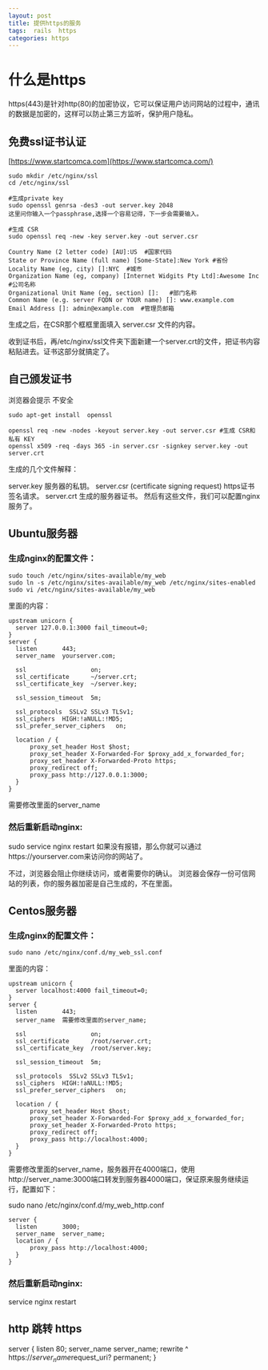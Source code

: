```yaml
---
layout: post
title: 提供https的服务
tags:  rails  https
categories: https
---
```


# 什么是https
https(443)是针对http(80)的加密协议，它可以保证用户访问网站的过程中，通讯的数据是加密的，这样可以防止第三方监听，保护用户隐私。

##  免费ssl证书认证
[https://www.startcomca.com](https://www.startcomca.com/)

```
sudo mkdir /etc/nginx/ssl
cd /etc/nginx/ssl

#生成private key
sudo openssl genrsa -des3 -out server.key 2048
这里问你输入一个passphrase,选择一个容易记得，下一步会需要输入。

#生成 CSR
sudo openssl req -new -key server.key -out server.csr

Country Name (2 letter code) [AU]:US  #国家代码
State or Province Name (full name) [Some-State]:New York #省份
Locality Name (eg, city) []:NYC  #城市
Organization Name (eg, company) [Internet Widgits Pty Ltd]:Awesome Inc #公司名称
Organizational Unit Name (eg, section) []:   #部门名称
Common Name (e.g. server FQDN or YOUR name) []: www.example.com                  
Email Address []: admin@example.com  #管理员邮箱
```
生成之后，在CSR那个框框里面填入 server.csr 文件的内容。

收到证书后，再/etc/nginx/ssl文件夹下面新建一个server.crt的文件，把证书内容粘贴进去。证书这部分就搞定了。

## 自己颁发证书
浏览器会提示 不安全

```
sudo apt-get install  openssl

openssl req -new -nodes -keyout server.key -out server.csr #生成 CSR和私有 KEY
openssl x509 -req -days 365 -in server.csr -signkey server.key -out server.crt

```
生成的几个文件解释：

server.key 服务器的私钥。
server.csr (certificate signing request) https证书签名请求。
server.crt 生成的服务器证书。
然后有这些文件，我们可以配置nginx服务了。


## Ubuntu服务器 

### 生成nginx的配置文件：

```
sudo touch /etc/nginx/sites-available/my_web
sudo ln -s /etc/nginx/sites-available/my_web /etc/nginx/sites-enabled
sudo vi /etc/nginx/sites-available/my_web

```
里面的内容：

```
upstream unicorn {
  server 127.0.0.1:3000 fail_timeout=0;
}
server {
  listen       443;
  server_name  yourserver.com;

  ssl                  on;
  ssl_certificate      ~/server.crt;
  ssl_certificate_key  ~/server.key;

  ssl_session_timeout  5m;

  ssl_protocols  SSLv2 SSLv3 TLSv1;
  ssl_ciphers  HIGH:!aNULL:!MD5;
  ssl_prefer_server_ciphers   on;

  location / {
      proxy_set_header Host $host;
      proxy_set_header X-Forwarded-For $proxy_add_x_forwarded_for;
      proxy_set_header X-Forwarded-Proto https;
      proxy_redirect off;
      proxy_pass http://127.0.0.1:3000;
  }
}
```
需要修改里面的server_name

### 然后重新启动nginx:

sudo service nginx restart
如果没有报错，那么你就可以通过https://yourserver.com来访问你的网站了。

不过，浏览器会阻止你继续访问，或者需要你的确认。 浏览器会保存一份可信网站的列表，你的服务器加密是自己生成的，不在里面。



## Centos服务器

### 生成nginx的配置文件：

```
sudo nano /etc/nginx/conf.d/my_web_ssl.conf
```
里面的内容：

```
upstream unicorn {
  server localhost:4000 fail_timeout=0;
}
server {
  listen       443;
  server_name  需要修改里面的server_name;

  ssl                  on;
  ssl_certificate      /root/server.crt;
  ssl_certificate_key  /root/server.key;

  ssl_session_timeout  5m;

  ssl_protocols  SSLv2 SSLv3 TLSv1;
  ssl_ciphers  HIGH:!aNULL:!MD5;
  ssl_prefer_server_ciphers   on;

  location / {
      proxy_set_header Host $host;
      proxy_set_header X-Forwarded-For $proxy_add_x_forwarded_for;
      proxy_set_header X-Forwarded-Proto https;
      proxy_redirect off;
      proxy_pass http://localhost:4000;
  }
}

```
需要修改里面的server_name，服务器开在4000端口，使用http://server_name:3000端口转发到服务器4000端口，保证原来服务继续运行，配置如下：

sudo nano /etc/nginx/conf.d/my_web_http.conf
```
server {
  listen       3000;
  server_name  server_name;
  location / {
      proxy_pass http://localhost:4000;
  }
}
```

### 然后重新启动nginx:

 service nginx restart

## http 跳转 https

server {
  listen      80;
  server_name server_name;
  rewrite     ^   https://$server_name$request_uri? permanent;
}
